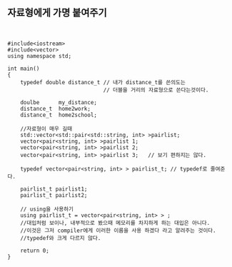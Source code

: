 ## 자료형에게 가명 붙여주기

<br>

	#include<iostream>
	#include<vector>
	using namespace std;

	int main()
	{
		typedef double distance_t // 내가 distance_t를 쓴의도는 
								  // 더블을 거리의 자료형으로 쓴다는것이다.

		doulbe		my_distance;
		distance_t	home2work;
		distance_t	home2school;

		//자료형이 매우 길때
		std::vector<std::pair<std::string, int> >pairlist;
		vector<pair<string, int> >pairlist 1;
		vector<pair<string, int> >pairlist 2;
		vector<pair<string, int> >pairlist 3;	// 보기 편하지는 않다.

		typedef vector<pair<string, int> > pairlist_t; // typedef로 줄여준다.

		pairlist_t pairlist1;
		pairlist_t pairlist2;

		// using을 사용하기
		using pairlist_t = vector<pair<string, int> > ;
		//대입처럼 보이나, 내부적으로 봤으때 메모리를 차지하게 하는 대입은 아니다.
		//이것은 그저 compiler에게 이러한 이름을 사용 하겠다 라고 알려주는 것이다.
		//typedef와 크게 다르지 않다.

		return 0;
	}
